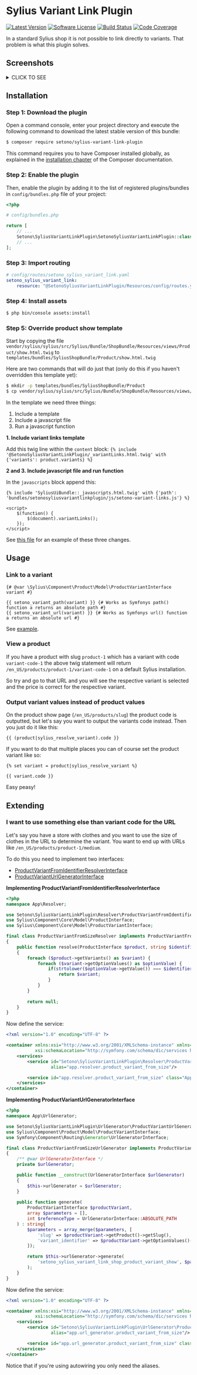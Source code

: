 # Sylius Variant Link Plugin

[![Latest Version][ico-version]][link-packagist]
[![Software License][ico-license]](LICENSE)
[![Build Status][ico-github-actions]][link-github-actions]
[![Code Coverage][ico-code-coverage]][link-code-coverage]

In a standard Sylius shop it is not possible to link directly to variants. That problem is what this plugin solves.

## Screenshots

<details><summary>CLICK TO SEE</summary>

![Screenshot showing products list with variants links](docs/images/shop-product-list-with-variant-links.png)

![Screenshot showing product show page with variant selected](docs/images/shop-product-show-variant.png)

</details>

## Installation

### Step 1: Download the plugin

Open a command console, enter your project directory and execute the following command to download the latest stable version of this bundle:

```bash
$ composer require setono/sylius-variant-link-plugin
```

This command requires you to have Composer installed globally, as explained in the [installation chapter](https://getcomposer.org/doc/00-intro.md) of the Composer documentation.


### Step 2: Enable the plugin

Then, enable the plugin by adding it to the list of registered plugins/bundles
in `config/bundles.php` file of your project:

```php
<?php

# config/bundles.php

return [
    // ...
    Setono\SyliusVariantLinkPlugin\SetonoSyliusVariantLinkPlugin::class => ['all' => true],
    // ...
];
```

### Step 3: Import routing

```yaml
# config/routes/setono_sylius_variant_link.yaml
setono_sylius_variant_link:
    resource: "@SetonoSyliusVariantLinkPlugin/Resources/config/routes.yaml"
```

### Step 4: Install assets
```bash
$ php bin/console assets:install
```

### Step 5: Override product show template
Start by copying the file `vendor/sylius/sylius/src/Sylius/Bundle/ShopBundle/Resources/views/Product/show.html.twig` to
`templates/bundles/SyliusShopBundle/Product/show.html.twig`

Here are two commands that will do just that (only do this if you haven't overridden this template yet):
```bash
$ mkdir -p templates/bundles/SyliusShopBundle/Product
$ cp vendor/sylius/sylius/src/Sylius/Bundle/ShopBundle/Resources/views/Product/show.html.twig templates/bundles/SyliusShopBundle/Product
```

In the template we need three things:
1. Include a template
2. Include a javascript file
3. Run a javascript function

**1. Include variant links template**

Add this twig line within the `content` block: `{% include '@SetonoSyliusVariantLinkPlugin/_variantLinks.html.twig' with {'variants': product.variants} %}`

**2 and 3. Include javascript file and run function**

In the `javascripts` block append this:

```twig
{% include 'SyliusUiBundle::_javascripts.html.twig' with {'path': 'bundles/setonosyliusvariantlinkplugin/js/setono-variant-links.js'} %}

<script>
    $(function() {
        $(document).variantLinks();
    });
</script>
```

See [this file](tests/Application/templates/bundles/SyliusShopBundle/Product/show.html.twig) for an example of these three changes.

## Usage

### Link to a variant

```twig
{# @var \Sylius\Component\Product\Model\ProductVariantInterface variant #}

{{ setono_variant_path(variant) }} {# Works as Symfonys path() function a returns an absolute path #}
{{ setono_variant_url(variant) }} {# Works as Symfonys url() function a returns an absolute url #}
```

See [example](tests/Application/templates/bundles/SyliusShopBundle/Product/_box.html.twig).

### View a product
If you have a product with slug `product-1` which has a variant with code `variant-code-1` the above twig statement will return
`/en_US/products/product-1/variant-code-1` on a default Sylius installation.

So try and go to that URL and you will see the respective variant is selected and the price is correct for the respective variant.

### Output variant values instead of product values
On the product show page (`/en_US/products/slug`) the product code is outputted, but let's say you want to output the variants
code instead. Then you just do it like this:

```twig
{{ (product|sylius_resolve_variant).code }}
```

If you want to do that multiple places you can of course set the product variant like so:

```twig
{% set variant = product|sylius_resolve_variant %}

{{ variant.code }}
```

Easy peasy!

## Extending
### I want to use something else than variant code for the URL
Let's say you have a store with clothes and you want to use the size of clothes in the URL to determine the variant.
You want to end up with URLs like `/en_US/products/product-1/medium`.

To do this you need to implement two interfaces:
- [ProductVariantFromIdentifierResolverInterface](src/Resolver/ProductVariantFromIdentifierResolverInterface.php)
- [ProductVariantUrlGeneratorInterface](src/UrlGenerator/ProductVariantUrlGeneratorInterface.php)
 
**Implementing ProductVariantFromIdentifierResolverInterface**

```php
<?php
namespace App\Resolver;

use Setono\SyliusVariantLinkPlugin\Resolver\ProductVariantFromIdentifierResolverInterface;
use Sylius\Component\Core\Model\ProductInterface;
use Sylius\Component\Core\Model\ProductVariantInterface;

final class ProductVariantFromSizeResolver implements ProductVariantFromIdentifierResolverInterface
{
    public function resolve(ProductInterface $product, string $identifier) : ?ProductVariantInterface
    {
        foreach ($product->getVariants() as $variant) {
            foreach ($variant->getOptionValues() as $optionValue) {
                if(strtolower($optionValue->getValue()) === $identifier) {
                    return $variant;
                }
            }
        }
        
        return null;
    }
}
```

Now define the service:

```xml
<?xml version="1.0" encoding="UTF-8" ?>

<container xmlns:xsi="http://www.w3.org/2001/XMLSchema-instance" xmlns="http://symfony.com/schema/dic/services"
           xsi:schemaLocation="http://symfony.com/schema/dic/services http://symfony.com/schema/dic/services/services-1.0.xsd">
    <services>
        <service id="Setono\SyliusVariantLinkPlugin\Resolver\ProductVariantFromIdentifierResolverInterface"
                 alias="app.resolver.product_variant_from_size"/>

        <service id="app.resolver.product_variant_from_size" class="App\Resolver\ProductVariantFromSizeResolver"/>
    </services>
</container>
```

**Implementing ProductVariantUrlGeneratorInterface**

```php
<?php
namespace App\UrlGenerator;

use Setono\SyliusVariantLinkPlugin\UrlGenerator\ProductVariantUrlGeneratorInterface;
use Sylius\Component\Product\Model\ProductVariantInterface;
use Symfony\Component\Routing\Generator\UrlGeneratorInterface;

final class ProductVariantFromSizeUrlGenerator implements ProductVariantUrlGeneratorInterface
{
    /** @var UrlGeneratorInterface */
    private $urlGenerator;

    public function __construct(UrlGeneratorInterface $urlGenerator)
    {
        $this->urlGenerator = $urlGenerator;
    }
    
    public function generate(
        ProductVariantInterface $productVariant,
        array $parameters = [],
        int $referenceType = UrlGeneratorInterface::ABSOLUTE_PATH
    ) : string{
        $parameters = array_merge($parameters, [
            'slug' => $productVariant->getProduct()->getSlug(),
            'variant_identifier' => $productVariant->getOptionValues()->first()->getCode(),
        ]);

        return $this->urlGenerator->generate(
            'setono_sylius_variant_link_shop_product_variant_show', $parameters, $referenceType
        );
    }
}
```

Now define the service:

```xml
<?xml version="1.0" encoding="UTF-8" ?>

<container xmlns:xsi="http://www.w3.org/2001/XMLSchema-instance" xmlns="http://symfony.com/schema/dic/services"
           xsi:schemaLocation="http://symfony.com/schema/dic/services http://symfony.com/schema/dic/services/services-1.0.xsd">
    <services>
        <service id="Setono\SyliusVariantLinkPlugin\UrlGenerator\ProductVariantUrlGeneratorInterface"
                 alias="app.url_generator.product_variant_from_size"/>

        <service id="app.url_generator.product_variant_from_size" class="App\UrlGenerator\ProductVariantFromSizeUrlGenerator"/>
    </services>
</container>
```

Notice that if you're using autowiring you only need the aliases.

[ico-version]: https://poser.pugx.org/setono/sylius-variant-link-plugin/v/stable
[ico-license]: https://poser.pugx.org/setono/sylius-variant-link-plugin/license
[ico-github-actions]: https://github.com/Setono/SyliusVariantLinkPlugin/workflows/build/badge.svg
[ico-code-coverage]: https://codecov.io/gh/Setono/SyliusVariantLinkPlugin/branch/master/graph/badge.svg

[link-packagist]: https://packagist.org/packages/setono/sylius-variant-link-plugin
[link-github-actions]: https://github.com/Setono/SyliusVariantLinkPlugin/actions
[link-code-coverage]: https://codecov.io/gh/Setono/SyliusVariantLinkPlugin
